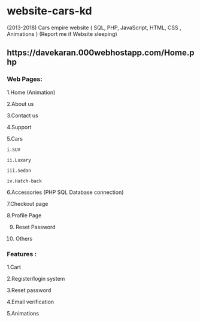 # website-cars-kd
(2013-2018)
Cars empire website ( SQL, PHP, JavaScript, HTML, CSS , Animations )
(Report me if Website sleeping)
<h2>https://davekaran.000webhostapp.com/Home.php</h2>
<h3>Web Pages:</h3>

1.Home  (Animation)

2.About us

3.Contact us

4.Support

5.Cars
  
    i.SUV
  
    ii.Luxary
  
    iii.Sedan
  
    iv.Hatch-back


6.Accessories (PHP SQL Database connection)

7.Checkout page

8.Profile Page

9. Reset Password 

10. Others
<h3>Features :</h3> 

1.Cart

2.Register/login system

3.Reset password

4.Email verification

5.Animations

